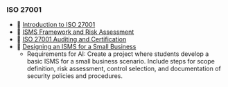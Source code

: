### ISO 27001

- 📗 [Introduction to ISO 27001](./introduction-to-iso-27001.md)
- 📗 [ISMS Framework and Risk Assessment](./isms-framework-and-risk-assessment.md)
- 📗 [ISO 27001 Auditing and Certification](./iso-27001-auditing-and-certification.md)
- 🧪 [Designing an ISMS for a Small Business](https://github.com/breatheco-de/isms-design-project)
  - Requirements for AI: Create a project where students develop a basic ISMS for a small business scenario. Include steps for scope definition, risk assessment, control selection, and documentation of security policies and procedures.


